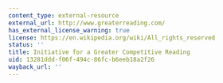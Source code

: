 ```yaml
---
content_type: external-resource
external_url: http://www.greaterreading.com/
has_external_license_warning: true
license: https://en.wikipedia.org/wiki/All_rights_reserved
status: ''
title: Initiative for a Greater Competitive Reading
uid: 13281ddd-f06f-494c-86fc-b6eeb18a2f26
wayback_url: ''
---
```

